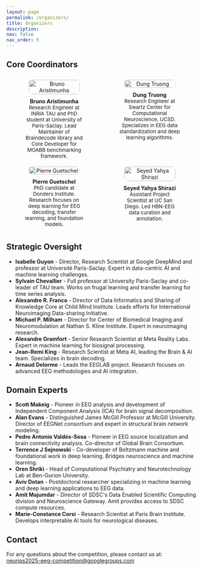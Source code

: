 ```yaml
---
layout: page
permalink: /organizers/
title: Organizers
description:
nav: false
nav_order: 9
---
```


## Core Coordinators

<!-- - **Bruno Aristimunha** - Research Engineer at INRIA TAU and PhD student at University of Paris-Saclay. Lead Maintainer of Braindecode library and Core Developer for MOABB benchmarking framework.
- **Dung Truong** - Research Engineer at Swartz Center for Computational Neuroscience, UCSD. Specializes in EEG data standardization and deep learning algorithms.
- **Pierre Guetschel** - PhD candidate at Donders Institute. Research focuses on deep learning for EEG decoding, transfer learning, and foundation models.
- **Seyed Yahya Shirazi** - Assistant Project Scientist at UC San Diego. Led HBN-EEG data curation and annotation. -->
<div style="display: flex; justify-content: space-around; align-items: flex-start; flex-wrap: wrap; margin-bottom: 20px;">
    <div style="max-width: 160px; text-align: center; margin: 10px;">
        <img src="https://eeg2025.github.io/assets/people/bruno.png" style="width: 100%; max-width: 135px; border-radius: 8px;" alt="Bruno Aristimunha" />
        <div style="font-weight: bold; margin-top: 10px;">Bruno Aristimunha</div>
        <div style="font-size: 0.95em;">Research Engineer at INRIA TAU and PhD student at University of Paris-Saclay. Lead Maintainer of Braindecode library and Core Developer for MOABB benchmarking framework.</div>
    </div>
    <div style="max-width: 160px; text-align: center; margin: 10px;">
        <img src="https://eeg2025.github.io/assets/people/dung.jpeg" style="width: 100%; max-width: 135px; border-radius: 8px;" alt="Dung Truong" />
        <div style="font-weight: bold; margin-top: 10px;">Dung Truong</div>
        <div style="font-size: 0.95em;">Research Engineer at Swartz Center for Computational Neuroscience, UCSD. Specializes in EEG data standardization and deep learning algorithms.</div>
    </div>
    <div style="max-width: 160px; text-align: center; margin: 10px;">
        <img src="https://eeg2025.github.io/assets/people/pierre.jpeg" style="width: 100%; max-width: 135px; border-radius: 8px;" alt="Pierre Guetschel" />
        <div style="font-weight: bold; margin-top: 10px;">Pierre Guetschel</div>
        <div style="font-size: 0.95em;">PhD candidate at Donders Institute. Research focuses on deep learning for EEG decoding, transfer learning, and foundation models.</div>
    </div>
    <div style="max-width: 160px; text-align: center; margin: 10px;">
        <img src="https://eeg2025.github.io/assets/people/seyed.jpeg" style="width: 100%; max-width: 135px; border-radius: 8px;" alt="Seyed Yahya Shirazi" />
        <div style="font-weight: bold; margin-top: 10px;">Seyed Yahya Shirazi</div>
        <div style="font-size: 0.95em;">Assistant Project Scientist at UC San Diego. Led HBN-EEG data curation and annotation.</div>
    </div>
</div>

## Strategic Oversight
- **Isabelle Guyon** - Director, Research Scientist at Google DeepMind and professor at Université Paris-Saclay. Expert in data-centric AI and machine learning challenges.
- **Sylvain Chevallier** - Full professor at University Paris-Saclay and co-leader of TAU team. Works on frugal learning and transfer learning for time series analysis.
- **Alexandre R. Franco** - Director of Data Informatics and Sharing of Knowledge Core at Child Mind Institute. Leads efforts for International Neuroimaging Data-sharing Initiative.
- **Michael P. Milham** - Director for Center of Biomedical Imaging and Neuromodulation at Nathan S. Kline Institute. Expert in neuroimaging research.
- **Alexandre Gramfort** - Senior Research Scientist at Meta Reality Labs. Expert in machine learning for biosignal processing.
- **Jean-Remi King** - Research Scientist at Meta AI, leading the Brain & AI team. Specializes in brain decoding.
- **Arnaud Delorme** - Leads the EEGLAB project. Research focuses on advanced EEG methodologies and AI integration.

## Domain Experts
- **Scott Makeig** - Pioneer in EEG analysis and development of Independent Component Analysis (ICA) for brain signal decomposition.
- **Alan Evans** - Distinguished James McGill Professor at McGill University. Director of EEGNet consortium and expert in structural brain network modeling.
- **Pedro Antonio Valdés-Sosa** - Pioneer in EEG source localization and brain connectivity analysis. Co-director of Global Brain Consortium.
- **Terrence J Sejnowski** - Co-developer of Boltzmann machine and foundational work in deep learning. Bridges neuroscience and machine learning.
- **Oren Shriki** - Head of Computational Psychiatry and Neurotechnology Lab at Ben-Gurion University.
- **Aviv Dotan** - Postdoctoral researcher specializing in machine learning and deep learning applications to EEG data.
- **Amit Majumdar** - Director of SDSC's Data Enabled Scientific Computing division and Neuroscience Gateway. Amit provides access to SDSC compute resources.
- **Marie-Constance Corsi** - Research Scientist at Paris Brain Institute. Develops interpretable AI tools for neurological diseases.

## Contact
For any questions about the competition, please contact us at: [neurips2025-eeg-competition@googlegroups.com](mailto:neurips2025-eeg-competition@googlegroups.com)